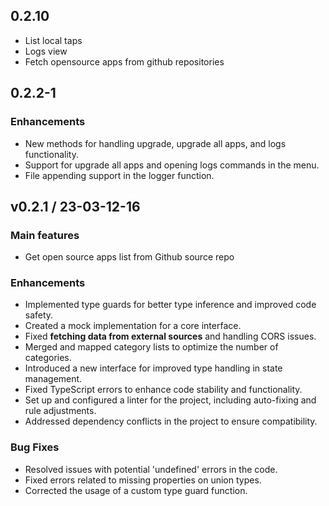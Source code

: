## 0.2.10

- List local taps
- Logs view
- Fetch opensource apps from github repositories

## 0.2.2-1

### Enhancements

- New methods for handling upgrade, upgrade all apps, and logs functionality.
- Support for upgrade all apps and opening logs commands in the menu.
- File appending support in the logger function.

## v0.2.1 / 23-03-12-16

### Main features

- Get open source apps list from Github source repo

### Enhancements  

- Implemented type guards for better type inference and improved code safety.  
- Created a mock implementation for a core interface.  
- Fixed **fetching data from external sources** and handling CORS issues.  
- Merged and mapped category lists to optimize the number of categories.  
- Introduced a new interface for improved type handling in state management.  
- Fixed TypeScript errors to enhance code stability and functionality.  
- Set up and configured a linter for the project, including auto-fixing and rule adjustments.  
- Addressed dependency conflicts in the project to ensure compatibility.  

### Bug Fixes  
- Resolved issues with potential 'undefined' errors in the code.  
- Fixed errors related to missing properties on union types.  
- Corrected the usage of a custom type guard function.

